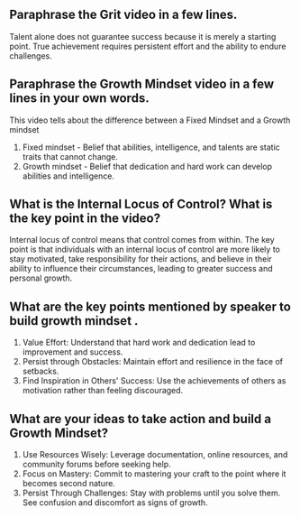 ## Paraphrase  the Grit video in a few lines.

Talent alone does not guarantee success because it is merely a starting point. True achievement requires persistent effort and the ability to endure challenges. 

## Paraphrase the Growth Mindset  video in a few  lines in your own words.

This video tells about the difference between a Fixed Mindset and a Growth mindset
1. Fixed mindset - Belief that abilities, intelligence, and talents are static traits that cannot change.
2. Growth mindset - Belief that dedication and hard work can develop abilities and intelligence.

## What is the Internal Locus of Control? What is the key point in the video?

Internal locus of control means that control comes from within.
The key point is that individuals with an internal locus of control are more likely to stay motivated, take responsibility for their actions, and believe in their ability to influence their circumstances, leading to greater success and personal growth.

## What are the key points mentioned by speaker to build growth mindset .

1. Value Effort: Understand that hard work and dedication lead to improvement and success.
2. Persist through Obstacles: Maintain effort and resilience in the face of setbacks.
3. Find Inspiration in Others' Success: Use the achievements of others as motivation rather than feeling discouraged.

## What are your ideas to take action and build a Growth Mindset?

1. Use Resources Wisely: Leverage documentation, online resources, and community forums before seeking help.
2. Focus on Mastery: Commit to mastering your craft to the point where it becomes second nature.
3. Persist Through Challenges: Stay with problems until you solve them. See confusion and discomfort as signs of growth.

